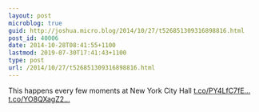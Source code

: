 ```yaml
---
layout: post
microblog: true
guid: http://joshua.micro.blog/2014/10/27/t526851309316898816.html
post_id: 40006
date: 2014-10-28T08:41:55+1100
lastmod: 2019-07-30T17:41:43+1100
type: post
url: /2014/10/27/t526851309316898816.html
---
```

This happens every few moments at New York City Hall [t.co/PY4LfC7fE...](http://t.co/PY4LfC7fEw) [t.co/YO8QXagZ2...](http://t.co/YO8QXagZ2y)
